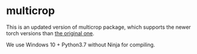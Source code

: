 # multicrop

This is an updated version of multicrop package, which supports the newer torch versions than [the original one](https://github.com/thuyen/multicrop).

We use Windows 10 + Python3.7 without Ninja for compiling.
